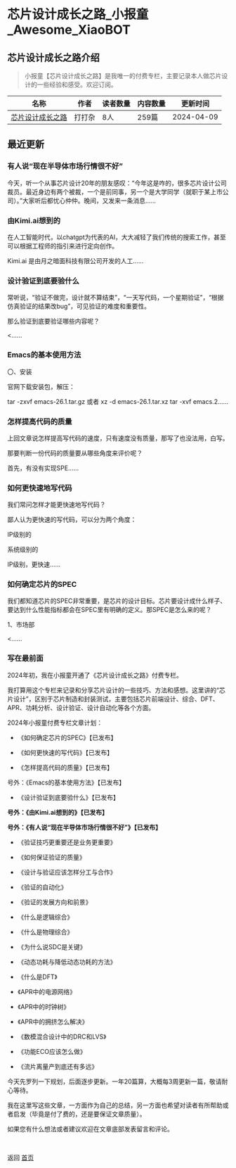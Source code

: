 # 芯片设计成长之路_小报童_Awesome_XiaoBOT

## 芯片设计成长之路介绍
> 小报童【芯片设计成长之路】是我唯一的付费专栏，主要记录本人做芯片设计的一些经验和感受。欢迎订阅。  
  


|名称|作者|读者数量|内容数量|更新时间|
|---|---|---|---|---|
|[芯片设计成长之路](https://xiaobot.net/p/vlsiRoad?refer=0b133df9-27dc-423b-8101-639049001c13)|打打杂|8人|259篇|2024-04-09|

## 最近更新
### 有人说“现在半导体市场行情很不好”

今天，听一个从事芯片设计20年的朋友感叹：“今年这是咋的，很多芯片设计公司裁员。最近身边有两个被裁，一个是前同事，另一个是大学同学（就职于某上市公司）。”大家听后都忧心仲仲。晚间，又发来一条消息......

### 由Kimi.ai想到的

在人工智能时代，以chatgpt为代表的AI，大大减轻了我们传统的搜索工作，甚至可以根据工程师的指引来进行定向创作。

Kimi.ai 是由月之暗面科技有限公司开发的人工......

### 设计验证到底要验什么

常听说，“验证不做完，设计就不算结束”，“一天写代码，一个星期验证”，“根据仿真验证的结果改bug”，可见验证的难度和重要性。

那么验证到底要验证哪些内容呢？

<......

### Emacs的基本使用方法

〇、安装

官网下载安装包，解压：

tar -zxvf emacs-26.1.tar.gz 或者 xz -d emacs-26.1.tar.xz tar -xvf emacs.2......

### 怎样提高代码的质量

上回文章说怎样提高写代码的速度，只有速度没有质量，那写了也没法用，白写。

那要判断一份代码的质量要从哪些角度来评价呢？

首先，有没有实现SPE......

### 如何更快速地写代码

我们常问怎样才能更快速地写代码？

鄙人认为更快速的写代码，可以分为两个角度：

IP级别的

系统级别的

IP级别，更快速......

### 如何确定芯片的SPEC

我们都知道芯片的SPEC非常重要，是芯片的设计目标。芯片要设计成什么样子、要达到什么性能指标都会在SPEC里有明确的定义。那SPEC是怎么来的呢？

1、市场部

<......

### 写在最前面

2024年初，我在小报童开通了《芯片设计成长之路》付费专栏。

我打算用这个专栏来记录和分享芯片设计的一些技巧、方法和感想。这里讲的“芯片设计”，区别于芯片制造和封装测试，主要包括芯片前端设计、综合、DFT、APR、功耗分析、设计验证、设计自动化等各个方面。

2024年小报童付费专栏文章计划：

  * 《如何确定芯片的SPEC》【已发布】

  * 《如何更快速的写代码》【已发布】

  * 《怎样提高代码的质量》【已发布】

号外：《Emacs的基本使用方法》【已发布】

  * 《设计验证到底要验什么》【已发布】

**号外：《由Kimi.ai想到的》【已发布】**

**号外：《有人说“现在半导体市场行情很不好”》【已发布】**

  * 《验证技巧更重要还是业务更重要》

  * 《如何保证验证的质量》

  * 《设计与验证应该怎样分工与合作》

  * 《验证的自动化》

  * 《验证的发展方向和前景》

  * 《什么是逻辑综合》

  * 《什么是物理综合》

  * 《为什么说SDC是关键》

  * 《动态功耗与降低动态功耗的方法》

  * 《什么是DFT》

  * 《APR中的电源网络》

  * 《APR中的时钟树》

  * 《APR中的拥挤怎么解决》

  * 《数模混合设计中的DRC和LVS》

  * 《功能ECO应该怎么做》

  * 《流片离量产到底还有多远》

今天先罗列一下规划，后面逐步更新。一年20篇算，大概每3周更新一篇，敬请耐心等待。

我在这里写这些文章，一方面作为自己的总结，另一方面也希望对读者有所帮助或者启发（毕竟是付了费的，还是要保证文章质量）。

如果您有什么想法或者建议欢迎在文章底部发表留言和评论。


<a href="https://github.com/Reno9527/awesome-xiaobot" style="color: white; text-decoration: none;">awesome-xiaobot</a>

返回 [首页](../README.md)
